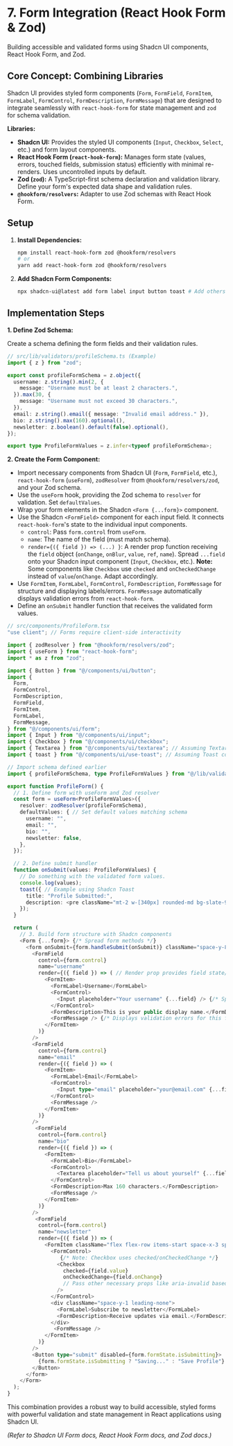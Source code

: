 # 7. Form Integration (React Hook Form & Zod)

Building accessible and validated forms using Shadcn UI components, React Hook Form, and Zod.

## Core Concept: Combining Libraries

Shadcn UI provides styled form components (`Form`, `FormField`, `FormItem`, `FormLabel`, `FormControl`, `FormDescription`, `FormMessage`) that are designed to integrate seamlessly with `react-hook-form` for state management and `zod` for schema validation.

**Libraries:**

*   **Shadcn UI:** Provides the styled UI components (`Input`, `Checkbox`, `Select`, etc.) and form layout components.
*   **React Hook Form (`react-hook-form`):** Manages form state (values, errors, touched fields, submission status) efficiently with minimal re-renders. Uses uncontrolled inputs by default.
*   **Zod (`zod`):** A TypeScript-first schema declaration and validation library. Define your form's expected data shape and validation rules.
*   **`@hookform/resolvers`:** Adapter to use Zod schemas with React Hook Form.

## Setup

1.  **Install Dependencies:**
    ```bash
    npm install react-hook-form zod @hookform/resolvers
    # or
    yarn add react-hook-form zod @hookform/resolvers
    ```
2.  **Add Shadcn Form Components:**
    ```bash
    npx shadcn-ui@latest add form label input button toast # Add others as needed (select, checkbox, textarea, etc.)
    ```

## Implementation Steps

**1. Define Zod Schema:**

Create a schema defining the form fields and their validation rules.

```typescript
// src/lib/validators/profileSchema.ts (Example)
import { z } from "zod";

export const profileFormSchema = z.object({
  username: z.string().min(2, {
    message: "Username must be at least 2 characters.",
  }).max(30, {
    message: "Username must not exceed 30 characters.",
  }),
  email: z.string().email({ message: "Invalid email address." }),
  bio: z.string().max(160).optional(),
  newsletter: z.boolean().default(false).optional(),
});

export type ProfileFormValues = z.infer<typeof profileFormSchema>;
```

**2. Create the Form Component:**

*   Import necessary components from Shadcn UI (`Form`, `FormField`, etc.), `react-hook-form` (`useForm`), `zodResolver` from `@hookform/resolvers/zod`, and your Zod schema.
*   Use the `useForm` hook, providing the Zod schema to `resolver` for validation. Set `defaultValues`.
*   Wrap your form elements in the Shadcn `<Form {...form}>` component.
*   Use the Shadcn `<FormField>` component for each input field. It connects `react-hook-form`'s state to the individual input components.
    *   `control`: Pass `form.control` from `useForm`.
    *   `name`: The name of the field (must match schema).
    *   `render={({ field }) => (...) }`: A render prop function receiving the `field` object (`onChange`, `onBlur`, `value`, `ref`, `name`). Spread `...field` onto your Shadcn input component (`Input`, `Checkbox`, etc.). **Note:** Some components like `Checkbox` use `checked` and `onCheckedChange` instead of `value`/`onChange`. Adapt accordingly.
*   Use `FormItem`, `FormLabel`, `FormControl`, `FormDescription`, `FormMessage` for structure and displaying labels/errors. `FormMessage` automatically displays validation errors from `react-hook-form`.
*   Define an `onSubmit` handler function that receives the validated form values.

```typescript
// src/components/ProfileForm.tsx
"use client"; // Forms require client-side interactivity

import { zodResolver } from "@hookform/resolvers/zod";
import { useForm } from "react-hook-form";
import * as z from "zod";

import { Button } from "@/components/ui/button";
import {
  Form,
  FormControl,
  FormDescription,
  FormField,
  FormItem,
  FormLabel,
  FormMessage,
} from "@/components/ui/form";
import { Input } from "@/components/ui/input";
import { Checkbox } from "@/components/ui/checkbox";
import { Textarea } from "@/components/ui/textarea"; // Assuming Textarea component added
import { toast } from "@/components/ui/use-toast"; // Assuming Toast component added

// Import schema defined earlier
import { profileFormSchema, type ProfileFormValues } from "@/lib/validators/profileSchema";

export function ProfileForm() {
  // 1. Define form with useForm and Zod resolver
  const form = useForm<ProfileFormValues>({
    resolver: zodResolver(profileFormSchema),
    defaultValues: { // Set default values matching schema
      username: "",
      email: "",
      bio: "",
      newsletter: false,
    },
  });

  // 2. Define submit handler
  function onSubmit(values: ProfileFormValues) {
    // Do something with the validated form values.
    console.log(values);
    toast({ // Example using Shadcn Toast
      title: "Profile Submitted:",
      description: <pre className="mt-2 w-[340px] rounded-md bg-slate-950 p-4"><code className="text-white">{JSON.stringify(values, null, 2)}</code></pre>,
    });
  }

  return (
    // 3. Build form structure with Shadcn components
    <Form {...form}> {/* Spread form methods */}
      <form onSubmit={form.handleSubmit(onSubmit)} className="space-y-8">
        <FormField
          control={form.control}
          name="username"
          render={({ field }) => ( // Render prop provides field state/handlers
            <FormItem>
              <FormLabel>Username</FormLabel>
              <FormControl>
                <Input placeholder="Your username" {...field} /> {/* Spread field props */}
              </FormControl>
              <FormDescription>This is your public display name.</FormDescription>
              <FormMessage /> {/* Displays validation errors for this field */}
            </FormItem>
          )}
        />
        <FormField
          control={form.control}
          name="email"
          render={({ field }) => (
            <FormItem>
              <FormLabel>Email</FormLabel>
              <FormControl>
                <Input type="email" placeholder="your@email.com" {...field} />
              </FormControl>
              <FormMessage />
            </FormItem>
          )}
        />
         <FormField
          control={form.control}
          name="bio"
          render={({ field }) => (
            <FormItem>
              <FormLabel>Bio</FormLabel>
              <FormControl>
                <Textarea placeholder="Tell us about yourself" {...field} />
              </FormControl>
              <FormDescription>Max 160 characters.</FormDescription>
              <FormMessage />
            </FormItem>
          )}
        />
         <FormField
          control={form.control}
          name="newsletter"
          render={({ field }) => (
            <FormItem className="flex flex-row items-start space-x-3 space-y-0 rounded-md border p-4">
              <FormControl>
                 {/* Note: Checkbox uses checked/onCheckedChange */}
                <Checkbox
                  checked={field.value}
                  onCheckedChange={field.onChange}
                  // Pass other necessary props like aria-invalid based on formState.errors
                />
              </FormControl>
              <div className="space-y-1 leading-none">
                <FormLabel>Subscribe to newsletter</FormLabel>
                <FormDescription>Receive updates via email.</FormDescription>
              </div>
               <FormMessage />
            </FormItem>
          )}
        />
        <Button type="submit" disabled={form.formState.isSubmitting}>
          {form.formState.isSubmitting ? "Saving..." : "Save Profile"}
        </Button>
      </form>
    </Form>
  );
}
```

This combination provides a robust way to build accessible, styled forms with powerful validation and state management in React applications using Shadcn UI.

*(Refer to Shadcn UI Form docs, React Hook Form docs, and Zod docs.)*